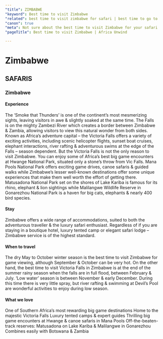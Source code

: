 ```yaml
---
"title": ZIMBABWE
"keyword": Best time to visit Zimbabwe
"related": best time to visit zimbabwe for safari | best time to go to zimbabwe | best time to visit zimbabwe victoria falls |  best time to travel to zimbabwe |  best time to visit victoria falls  zimbabwe | best time of year to visit zimbabwe | zimbabwe best time to visit | best time to go zimbabwe | best month to visit zimbabwe
"canon": true
"meta": Not sure about the best time to visit Zimbabwe for your safari adventure? Africa Unwind is ready to plan your trip - don’t miss out on the ultimate experience.
"pageTitle": Best time to visit Zimbabwe | Africa Unwind

---
```


# Zimbabwe
## SAFARIS
### Zimbabwe

#### Experience
The ‘Smoke that Thunders’ is one of the continent’s most mesmerizing sights, leaving visitors in awe & slightly soaked at the same time. The Falls is on the mighty Zambezi River which creates a border between Zimbabwe & Zambia, allowing visitors to view this natural wonder from both sides.
Known as Africa’s adventure capital – the Victoria Falls offers a variety of exciting activities, including scenic helicopter flights, sunset boat cruises, elephant interactions, river rafting & adventurous swims at the edge of the Falls – season dependent.
But the Victoria Falls is not the only reason to visit Zimbabwe. You can enjoy some of Africa’s best big game encounters at Hwange National Park, situated only a stone’s throw from Vic Falls. Mana Pools National Park offers exciting game drives, canoe safaris & guided walks while
Zimbabwe’s lesser well-known destinations offer some unique experiences that make them well worth the effort of getting there. Matusadona National Park set on the shores of Lake Kariba is famous for its rhino, elephant & lion sightings while Malilangwe Wildlife Reserve in Gonarezhou National Park is a haven for big cats, elephants & nearly 400 bird species.

#### Stay
Zimbabwe offers a wide range of accommodations, suited to both the adventurous traveller & the luxury safari enthusiast.
Regardless of if you are staying in a boutique hotel, luxury tented camp or elegant safari lodge – Zimbabwe service is of the highest standard.

#### When to travel
The dry May to October winter season is the best time to visit Zimbabwe for game viewing, although September & October can be very hot.
On the other hand, the best time to visit Victoria Falls in Zimbabwe is at the end of the summer rainy season when the falls are in full flood, between February & July. ‘Low water’ season is between November & early December. During this time there is very little spray, but river rafting & swimming at Devil’s Pool are wonderful activities to enjoy during low season.


#### What we love
One of Southern Africa’s most rewarding big game destinations
Home to the majestic Victoria Falls 
Luxury tented camps & expert guides
Thrilling big game encounters at Hwange & canoe safaris in Mana Pools
Off-the-beaten-track reserves:  Matusadona on Lake Kariba & Malilangwe in Gonarezhou 
Combines easily with Botswana & Zambia